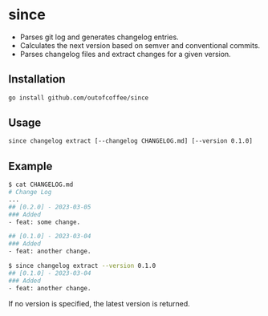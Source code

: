 # since

- Parses git log and generates changelog entries.
- Calculates the next version based on semver and conventional commits.
- Parses changelog files and extract changes for a given version.

## Installation

```bash
go install github.com/outofcoffee/since
```

## Usage

```bash
since changelog extract [--changelog CHANGELOG.md] [--version 0.1.0]
```

## Example

```bash
$ cat CHANGELOG.md
# Change Log
...
## [0.2.0] - 2023-03-05
### Added
- feat: some change.

## [0.1.0] - 2023-03-04
### Added
- feat: another change.

$ since changelog extract --version 0.1.0
## [0.1.0] - 2023-03-04
### Added
- feat: another change.
```

If no version is specified, the latest version is returned.
